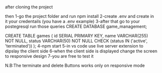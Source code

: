
after cloning the project 



then 
1-go the project folder and run npm install 
2-create .env and create in it your credentails (you have a .env example)
3-after that go to your postegresql
run those queries 
CREATE DATABASE game_management;

CREATE TABLE games (
  id SERIAL PRIMARY KEY,
  name VARCHAR(255) NOT NULL,
  status VARCHAR(50) NOT NULL CHECK (status IN ('active', 'terminated'))
);
4-npm start
5-in vs code use live server extension to dipslay the client side 
6-when the client side is displayed change the screen to responsive design 
7-you are free to test it

N.B:The terminate and delete Buttons works only on responsive mode